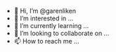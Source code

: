 - 👋 Hi, I’m @garenliken
- 👀 I’m interested in ...
- 🌱 I’m currently learning ...
- 💞️ I’m looking to collaborate on ...
- 📫 How to reach me ...

<!---
garenliken/garenliken is a ✨ special ✨ repository because its `README.md` (this file) appears on your GitHub profile.
You can click the Preview link to take a look at your changes.
--->
